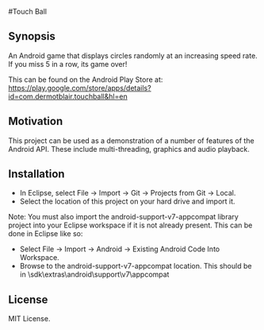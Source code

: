 #Touch Ball

## Synopsis

An Android game that displays circles randomly at an increasing speed rate. If you miss 5 in a row, its game over! 

This can be found on the Android Play Store at: https://play.google.com/store/apps/details?id=com.dermotblair.touchball&hl=en

## Motivation

This project can be used as a demonstration of a number of features of the Android API. These include multi-threading, graphics and audio playback.

## Installation

- In Eclipse, select File -> Import -> Git -> Projects from Git -> Local.
- Select the location of this project on your hard drive and import it.

Note: You must also import the android-support-v7-appcompat library project into your Eclipse workspace if it is not already present. 
This can be done in Eclipse like so:
- Select File -> Import -> Android -> Existing Android Code Into Workspace.
- Browse to the android-support-v7-appcompat location. This should be in <ADT location>\sdk\extras\android\support\v7\appcompat

## License

MIT License. 
